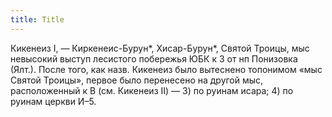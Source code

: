 ```yaml
---
title: Title
---
```


Кикенеиз I, — Киркенеис-Бурун*, Хисар-Бурун*, Святой Троицы, мыс невысокий
выступ лесистого побережья ЮБК к З от нп Понизовка (Ялт.). После того, как назв.
Кикенеиз было вытеснено топонимом «мыс Святой Троицы», первое было перенесено на
другой мыс, расположенный к В (см. Кикенеиз II) — 3) по руинам исара; 4) по
руинам церкви И–5.
